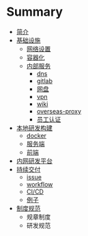 # Summary

* [简介](README.md)
* [基础设施](build/README.md)
  * [网络设置](build/net.md)
  * [容器化](build/docker.md)
  * [内部服务](build/service.md)
    * [dns](build/dns.md)
    * [gitlab](build/gitlab.md)
    * [网盘](build/pan.md)
    * [vpn](build/vpn.md)
    * [wiki](build/wiki.md)
    * [overseas-proxy](build/proxy.md)
    * [员工认证](build/auth.md)
* [本地研发构建](docker.md)
  * [docker](docker/docker.md)
  * [服务端]()
  * [前端]()
* [内网研发平台](center.md)
* [持续交付](cd.md)
  * [issue](cd/issue.md)
  * [workflow](cd/workflow.md)
  * [CI/CD](cd/cicd.md)
  * [例子](cd/example.md)
* [制度规范](zhi-du-gui-fan.md)
  * 规章制度
  * 研发规范


